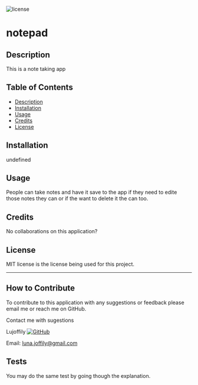 
![license](https://img.shields.io/badge/License-MIT-blue.svg)
# notepad 

## Description

This is a note taking app

## Table of Contents

- [Description](#description)
- [Installation](#installation)
- [Usage](#usage)
- [Credits](#credits)
- [License](#license)

## Installation

undefined

## Usage

People can take notes and have it save to the app if they need to edite those notes they can or if the want to delete it the can too.

## Credits

No collaborations on this application?

## License

MIT license is the license being used for this project.

---

## How to Contribute

To contribute to this application with any suggestions or feedback please email me or reach me on GitHub.

Contact me with sugestions

Lujoffily [![GitHub](https://img.shields.io/badge/GitHub-100000?style=for-the-badge&logo=github&logoColor=white)](https://github.com/Lujoffily)

Email: luna.joffily@gmail.com

## Tests

You may do the same test by going though the explanation.